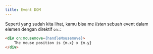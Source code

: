 ```yaml
---
title: Event DOM
---
```


Seperti yang sudah kita lihat, kamu bisa me *listen* sebuah event dalam elemen dengan direktif `on:`:

```html
<div on:mousemove={handleMousemove}>
	The mouse position is {m.x} x {m.y}
</div>
```
